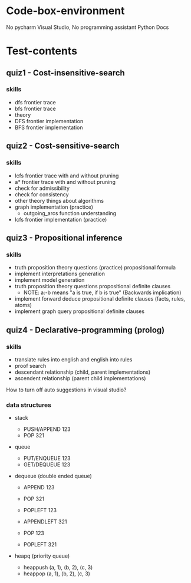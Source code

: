 # Code-box-environment
No pycharm
Visual Studio, No programming assistant
Python Docs


# Test-contents
## quiz1 - Cost-insensitive-search
### skills
- dfs frontier trace
- bfs frontier trace
- theory 
- DFS frontier implementation
- BFS frontier implementation

## quiz2 - Cost-sensitive-search
### skills
- lcfs frontier trace with and without pruning
- a* frontier trace with and without pruning
- check for admissibility
- check for consistency 
- other theory things about algorithms
- graph implementation (practice)
  - outgoing_arcs function understanding
- lcfs frontier implementation (practice)


## quiz3 - Propositional inference
### skills
- truth proposition theory questions (practice) propositional formula
- implement interpretations generation
- implement model generation
- truth proposition theory questions propositional definite clauses
  - NOTE: a:-b means "a is true, if b is true" (Backwards implication)
- implement forward deduce propositional definite clauses (facts, rules, atoms)
- implement graph query propositional definite clauses


## quiz4 - Declarative-programming (prolog)
### skills
- translate rules into english and english into rules
- proof search
- descendant relationship (child, parent implementations)
- ascendent relationship (parent child implementations)

How to turn off auto suggestions in visual studio?


### data structures
- stack
  - PUSH/APPEND 123
  - POP 321

- queue
  - PUT/ENQUEUE 123
  - GET/DEQUEUE 123
  
- dequeue (double ended queue)
  - APPEND 123
  - POP 321
  - POPLEFT 123

  - APPENDLEFT 321
  - POP 123
  - POPLEFT 321

- heapq (priority queue)
  - heappush (a, 1), (b, 2), (c, 3)
  - heappop (a, 1), (b, 2), (c, 3)